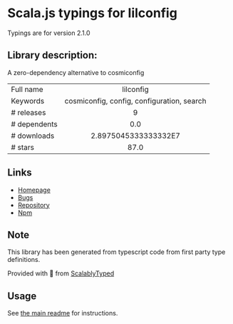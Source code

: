 
# Scala.js typings for lilconfig

Typings are for version 2.1.0

## Library description:
A zero-dependency alternative to cosmiconfig

|                    |                 |
| ------------------ | :-------------: |
| Full name          | lilconfig |
| Keywords           | cosmiconfig, config, configuration, search |
| # releases         | 9 |
| # dependents       | 0.0 |
| # downloads        | 2.8975045333333332E7 |
| # stars            | 87.0 |

## Links
- [Homepage](https://github.com/antonk52/lilconfig#readme)
- [Bugs](https://github.com/antonk52/lilconfig/issues)
- [Repository](https://github.com/antonk52/lilconfig)
- [Npm](https://www.npmjs.com/package/lilconfig)
    


## Note
This library has been generated from typescript code from first party type definitions.

Provided with :purple_heart: from [ScalablyTyped](https://github.com/oyvindberg/ScalablyTyped)

## Usage
See [the main readme](../../readme.md) for instructions.


